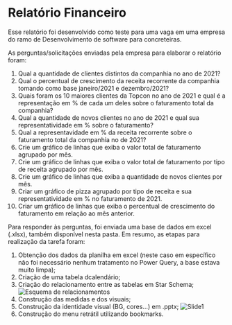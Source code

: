 # Relatório Financeiro

Esse relatório foi desenvolvido como teste para uma vaga em uma empresa do ramo de Desenvolvimento de software para concreteiras.

As perguntas/solicitações enviadas pela empresa para elaborar o relatório foram:

1. Qual a quantidade de clientes distintos da companhia no ano de 2021?
2. Qual o percentual de crescimento da receita recorrente da companhia tomando como base janeiro/2021 e dezembro/2021?
3. Quais foram os 10 maiores clientes da Topcon no ano de 2021 e qual é a representação em % de cada um deles sobre o faturamento total da companhia?
4. Qual a quantidade de novos clientes no ano de 2021 e qual sua representatividade em % sobre o faturamento?
5. Qual a representavidade em % da receita recorrente sobre o faturamento total da companhia no de 2021?
6. Crie um gráfico de linhas que exiba o valor total de faturamento agrupado por mês.
7. Crie um gráfico de linhas que exiba o valor total de faturamento por tipo de receita agrupado por mês.
8. Crie um gráfico de linhas que exiba a quantidade de novos clientes por mês.
9. Criar um gráfico de pizza agrupado por tipo de receita e sua representatividade em % no faturamento de 2021.
10. Criar um gráfico de linhas que exiba o percentual de crescimento do faturamento em relação ao mês anterior.

Para responder às perguntas, foi enviada uma base de dados em excel (.xlsx), também disponível nesta pasta.
Em resumo, as etapas para realização da tarefa foram:
1. Obtenção dos dados da planilha em excel (neste caso em específico não foi necessário nenhum tratamento no Power Query, a base estava muito limpa);
2. Criação de uma tabela dcalendário;
3. Criação do relacionamento entre as tabelas em Star Schema;
![Esquema de relacionamentos](https://github.com/DeniseBP/Relatorios_PBI/assets/135619206/013f2f87-1cdf-4f5e-a7e2-75353cad8619)
5. Construção das medidas e dos visuais;
4. Construção da identidade visual (BG, cores...) em .pptx;
![Slide1](https://github.com/DeniseBP/Relatorios_PBI/assets/135619206/edcbf88e-5218-4fb9-83ec-54ee38eed298)
6. Construção do menu retrátil utilizando bookmarks.
